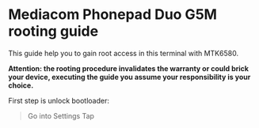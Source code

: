 # Mediacom Phonepad Duo G5M rooting guide


This guide help you to gain root access in this terminal with MTK6580.

**Attention: the rooting procedure invalidates the warranty or could brick your device, executing the guide you assume your responsibility is your choice.**

First step is unlock bootloader:

> Go into Settings
  Tap 
